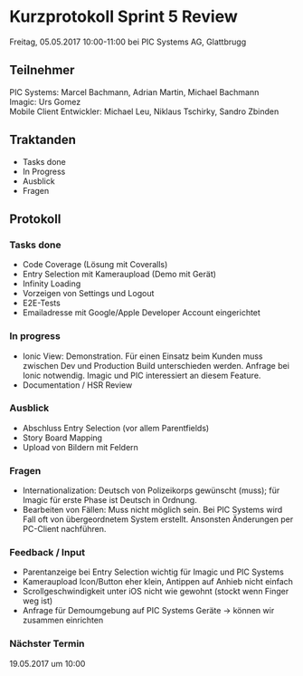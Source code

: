 # Kurzprotokoll Sprint 5 Review

Freitag, 05.05.2017 10:00-11:00 bei PIC Systems AG, Glattbrugg

## Teilnehmer

PIC Systems: Marcel Bachmann, Adrian Martin, Michael Bachmann  
Imagic: Urs Gomez  
Mobile Client Entwickler: Michael Leu, Niklaus Tschirky, Sandro Zbinden

## Traktanden
- Tasks done
- In Progress
- Ausblick
- Fragen

## Protokoll

### Tasks done
- Code Coverage (Lösung mit Coveralls)
- Entry Selection mit Kameraupload (Demo mit Gerät)
- Infinity Loading
- Vorzeigen von Settings und Logout
- E2E-Tests
- Emailadresse mit Google/Apple Developer Account eingerichtet

### In progress
- Ionic View: Demonstration. Für einen Einsatz beim Kunden muss zwischen Dev und Production Build unterschieden werden. Anfrage bei Ionic notwendig. Imagic und PIC interessiert an diesem Feature.
- Documentation / HSR Review

### Ausblick
- Abschluss Entry Selection (vor allem Parentfields)
- Story Board Mapping
- Upload von Bildern mit Feldern

### Fragen
- Internationalization: Deutsch von Polizeikorps gewünscht (muss); für Imagic für erste Phase ist Deutsch in Ordnung.
- Bearbeiten von Fällen: Muss nicht möglich sein. Bei PIC Systems wird Fall oft von übergeordnetem System erstellt. Ansonsten Änderungen per PC-Client nachführen.

### Feedback / Input
- Parentanzeige bei Entry Selection wichtig für Imagic und PIC Systems
- Kameraupload Icon/Button eher klein, Antippen auf Anhieb nicht einfach
- Scrollgeschwindigkeit unter iOS nicht wie gewohnt (stockt wenn Finger weg ist)
- Anfrage für Demoumgebung auf PIC Systems Geräte → können wir zusammen einrichten

### Nächster Termin
19.05.2017 um 10:00
